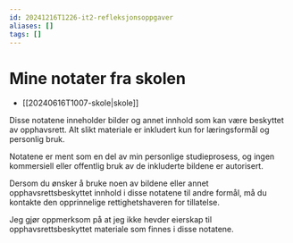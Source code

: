 ```yaml
---
id: 20241216T1226-it2-refleksjonsoppgaver
aliases: []
tags: []
---
```


# Mine notater fra skolen

- [[20240616T1007-skole|skole]]

Disse notatene inneholder bilder og annet innhold som kan være beskyttet av opphavsrett. Alt slikt materiale er inkludert kun for læringsformål og personlig bruk.

Notatene er ment som en del av min personlige studieprosess, og ingen kommersiell eller offentlig bruk av de inkluderte bildene er autorisert.

Dersom du ønsker å bruke noen av bildene eller annet opphavsrettsbeskyttet innhold i disse notatene til andre formål, må du kontakte den opprinnelige rettighetshaveren for tillatelse.

Jeg gjør oppmerksom på at jeg ikke hevder eierskap til opphavsrettsbeskyttet materiale som finnes i disse notatene.
